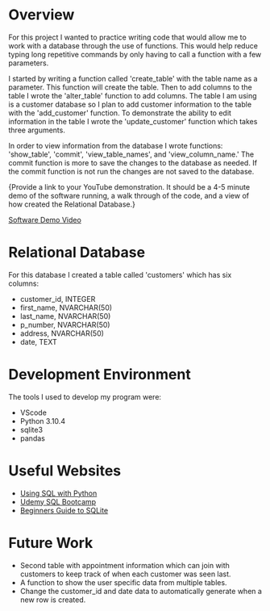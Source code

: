# Overview

For this project I wanted to practice writing code that would allow me to work with a database through the use of functions. This would help reduce typing long repetitive commands by only having to call a function with a few parameters.

I started by writing a function called 'create_table' with the table name as a parameter. This function will create the table. Then to add columns to the table I wrote the 'alter_table' function to add columns. The table I am using is a customer database so I plan to add  customer information to the table with the 'add_customer' function. To demonstrate the ability to edit information in the table I wrote the 'update_customer' function which takes three arguments. 

In order to view information from the database I wrote functions: 'show_table', 'commit', 'view_table_names', and 'view_column_name.' The commit function is more to save the changes to the database as needed. If the commit function is not run the changes are not saved to the database. 


{Provide a link to your YouTube demonstration.  It should be a 4-5 minute demo of the software running, a walk through of the code, and a view of how created the Relational Database.}

[Software Demo Video](http://youtube.link.goes.here)

# Relational Database

For this database I created a table called 'customers' which has six columns: 

* customer_id, INTEGER
* first_name, NVARCHAR(50)
* last_name, NVARCHAR(50)
* p_number, NVARCHAR(50)
* address, NVARCHAR(50)
* date, TEXT

# Development Environment

The tools I used to develop my program were:

* VScode
* Python 3.10.4
* sqlite3
* pandas

# Useful Websites

* [Using SQL with Python](https://www.youtube.com/watch?v=xY54Emo8rQM)
* [Udemy SQL Bootcamp](https://www.udemy.com/course/the-complete-sql-bootcamp/learn/lecture/19242668?start=1#content)
* [Beginners Guide to SQLite](https://www.youtube.com/watch?v=5LpotBtmZZs)

# Future Work


* Second table with appointment information which can join with customers to keep track of when each customer was seen last.
* A function to show the user specific data from multiple tables.
* Change the customer_id and date data to automatically generate when a new row is created. 